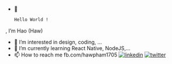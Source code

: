 - 👋 
    ```bash 
    Hello World ! 
    ```
, 
    I’m Hao (Haw)
- 👀 I’m interested in design, coding, ...
- 🌱 I’m currently learning React Native, NodeJS,... 
- 📫 How to reach me fb.com/hawpham1705
[![linkedin](https://img.shields.io/badge/linkedin-0A66C2?style=for-the-badge&logo=linkedin&logoColor=white)](https://www.linkedin.com/hawpham1705)
[![twitter](https://img.shields.io/badge/twitter-1DA1F2?style=for-the-badge&logo=twitter&logoColor=white)](https://twitter.com/)

